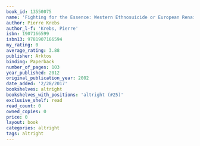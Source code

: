 ```yaml
---
book_id: 13550075
name: 'Fighting for the Essence: Western Ethnosuicide or European Renaissance?'
author: Pierre Krebs
author_l-f: 'Krebs, Pierre'
isbn: 1907166599
isbn13: 9781907166594
my_rating: 0
average_rating: 3.88
publisher: Arktos
binding: Paperback
number_of_pages: 103
year_published: 2012
original_publication_year: 2002
date_added: '2/28/2017'
bookshelves: altright
bookshelves_with_positions: 'altright (#25)'
exclusive_shelf: read
read_count: 0
owned_copies: 0
price: 0
layout: book
categories: altright
tags: altright
---
```

